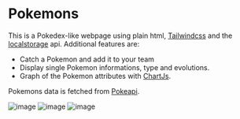 # Pokemons
This is a Pokedex-like webpage using plain html, [Tailwindcss](https://tailwindcss.com) and the [localstorage](https://developer.mozilla.org/en-US/docs/Web/API/Window/localStorage) api.
Additional features are:
- Catch a Pokemon and add it to your team
- Display single Pokemon informations, type and evolutions.
- Graph of the Pokemon attributes with [ChartJs](https://www.chartjs.org).

Pokemons data is fetched from [Pokeapi](https://pokeapi.co/).

![image](https://github.com/user-attachments/assets/ff1ee90c-0cbd-4f71-a0da-0cb4a2db69a5)
![image](https://github.com/user-attachments/assets/bcb9ff2c-2a49-47eb-8abc-501d400d0973)
![image](https://github.com/user-attachments/assets/4ef26c00-efd0-459a-845a-9ee05335781a)

